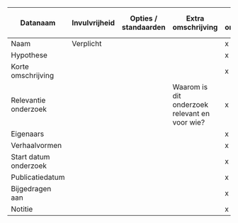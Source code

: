| Datanaam              | Invulvrijheid | Opties / standaarden | Extra omschrijving                            | Invoeren van onderzoeksdata | Visuele weergave van onderzoeksdata |
|-----------------------|---------------|----------------------|-----------------------------------------------|-----------------------------|-------------------------------------|
| Naam                  | Verplicht     |                      |                                               | x                           | x                                   |
| Hypothese             |               |                      |                                               | x                           | x                                   |
| Korte omschrijving    |               |                      |                                               | x                           | x                                   |
| Relevantie onderzoek  |               |                      | Waarom is dit onderzoek relevant en voor wie? | x                           | x                                   |
| Eigenaars             |               |                      |                                               | x                           | x                                   |
| Verhaalvormen         |               |                      |                                               | x                           | x                                   |
| Start datum onderzoek |               |                      |                                               | x                           | x                                   |
| Publicatiedatum       |               |                      |                                               | x                           | x                                   |
| Bijgedragen aan       |               |                      |                                               | x                           | x                                   |
| Notitie               |               |                      |                                               | x                           | x                                   |